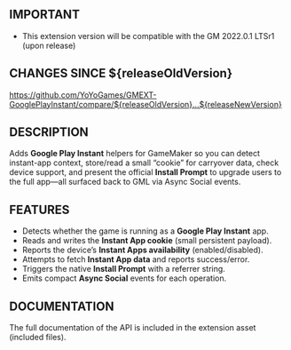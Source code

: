 ## IMPORTANT

- This extension version will be compatible with the GM 2022.0.1 LTSr1 (upon release)

## CHANGES SINCE ${releaseOldVersion}

https://github.com/YoYoGames/GMEXT-GooglePlayInstant/compare/${releaseOldVersion}...${releaseNewVersion}

## DESCRIPTION

Adds **Google Play Instant** helpers for GameMaker so you can detect instant-app context, store/read a small “cookie” for carryover data, check device support, and present the official **Install Prompt** to upgrade users to the full app—all surfaced back to GML via Async Social events.

## FEATURES

- Detects whether the game is running as a **Google Play Instant** app.
- Reads and writes the **Instant App cookie** (small persistent payload).
- Reports the device’s **Instant Apps availability** (enabled/disabled).
- Attempts to fetch **Instant App data** and reports success/error.
- Triggers the native **Install Prompt** with a referrer string.
- Emits compact **Async Social** events for each operation.

## DOCUMENTATION

The full documentation of the API is included in the extension asset (included files).